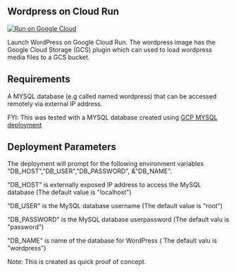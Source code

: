 ## Wordpress on Cloud Run

[![Run on Google Cloud](https://storage.googleapis.com/cloudrun/button.svg)](https://console.cloud.google.com/cloudshell/editor?shellonly=true&cloudshell_image=gcr.io/cloudrun/button&cloudshell_git_repo=https://github.com/lans-repos/wordpress-gcr.git)

Launch WordPress on Google Cloud Run. The wordpress image has the Google Cloud Storage (GCS) plugin which can used to load wordpress media files to a GCS bucket.

## Requirements
A  MYSQL database (e.g called named wordpress) that can be accessed remotely via external IP address.

FYI: This was tested with a MYSQL database created using [GCP MYSQL deployment](https://console.cloud.google.com/marketplace/partners/click-to-deploy-images?project=pemm-220514)

## Deployment Parameters
The deployment will prompt for the following environment variables "DB_HOST","DB_USER","DB_PASSWORD", &"DB_NAME".
 
 "DB_HOST" is externally exposed IP address to access the MySQL database (The default value is "localhost")
 
 "DB_USER" is the MySQL database username (The default value is "root")
 
 "DB_PASSWORD" is the MySQL database userpassword (The default valu is "password")
 
 "DB_NAME" is  name of the database for WordPress ( The default valu is "wordpress")
 
  

Note: This is created as quick proof of concept.
